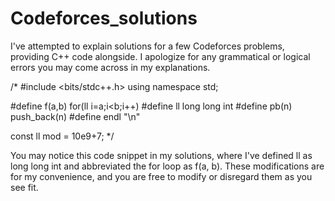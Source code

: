 # Codeforces_solutions
I've attempted to explain solutions for a few Codeforces problems, providing C++ code alongside. 
I apologize for any grammatical or logical errors you may come across in my explanations.


/*
#include <bits/stdc++.h>
using namespace std;

#define f(a,b) for(ll i=a;i<b;i++)
#define ll long long int
#define pb(n) push_back(n)
#define endl "\n"

const ll mod = 10e9+7;
*/


You may notice this code snippet in my solutions, where I've defined ll as long long int and abbreviated the for loop as f(a, b). 
These modifications are for my convenience, and you are free to modify or disregard them as you see fit. 
